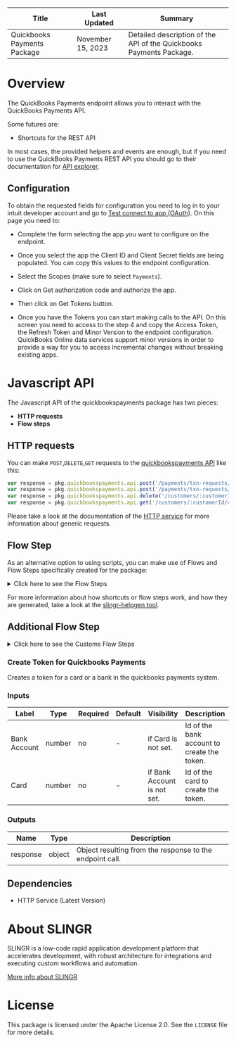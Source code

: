 <table class="table" style="margin-top: 10px">
    <thead>
    <tr>
        <th>Title</th>
        <th>Last Updated</th>
        <th>Summary</th>
    </tr>
    </thead>
    <tbody>
    <tr>
        <td>Quickbooks Payments Package</td>
        <td>November 15, 2023</td>
        <td>Detailed description of the API of the Quickbooks Payments Package.</td>
    </tr>
    </tbody>
</table>

# Overview

The QuickBooks Payments endpoint allows you to interact with the QuickBooks Payments API.

Some futures are:

- Shortcuts for the REST API

In most cases, the provided helpers and events are enough, but if you need to
use the QuickBooks Payments REST API you should go to their documentation for
 [API explorer](https://developer.intuit.com/app/developer/qbpayments/docs/api/resources/all-entities/bankaccounts).

## Configuration

To obtain the requested fields for configuration you need to log in to your intuit developer account and go to
 [Test connect to app (OAuth)](https://developer.intuit.com/v2/ui#/playground). On this page you need to:

 - Complete the form selecting the app you want to configure on the endpoint.

 - Once you select the app the Client ID and Client Secret fields are being populated. You can copy this values to the endpoint configuration.

 - Select the Scopes (make sure to select `Payments`).

 - Click on Get authorization code and authorize the app.

 - Then click on Get Tokens button.

 - Once you have the Tokens you can start making calls to the API. On this screen you need to access to the step 4 and copy
 the Access Token, the Refresh Token and Minor Version to the endpoint configuration. QuickBooks Online data services support 
 minor versions in order to provide a way for you to access incremental changes without breaking existing apps.

# Javascript API

The Javascript API of the quickbookspayments package has two pieces:

- **HTTP requests**
- **Flow steps**

## HTTP requests
You can make `POST`,`DELETE`,`GET` requests to the [quickbookspayments API](https://developer.intuit.com/app/developer/qbpayments/docs/api/resources/all-entities/bankaccounts) like this:
```javascript
var response = pkg.quickbookspayments.api.post('/payments/txn-requests/:chargeRequestId/void', body)
var response = pkg.quickbookspayments.api.post('/payments/txn-requests/:chargeRequestId/void')
var response = pkg.quickbookspayments.api.delete('/customers/:customerId/cards/:cardId')
var response = pkg.quickbookspayments.api.get('/customers/:customerId/cards')
```

Please take a look at the documentation of the [HTTP service](https://github.com/slingr-stack/http-service)
for more information about generic requests.

## Flow Step

As an alternative option to using scripts, you can make use of Flows and Flow Steps specifically created for the package:
<details>
    <summary>Click here to see the Flow Steps</summary>

<br>

### Generic Flow Step

Generic flow step for full use of the entire package and its services.

<h3>Inputs</h3>

<table>
    <thead>
    <tr>
        <th>Label</th>
        <th>Type</th>
        <th>Required</th>
        <th>Default</th>
        <th>Visibility</th>
        <th>Description</th>
    </tr>
    </thead>
    <tbody>
    <tr>
        <td>URL (Method)</td>
        <td>choice</td>
        <td>yes</td>
        <td> - </td>
        <td>Always</td>
        <td>
            This is the http method to be used against the endpoint. <br>
            Possible values are: <br>
            <i><strong>POST,DELETE,GET</strong></i>
        </td>
    </tr>
    <tr>
        <td>URL (Path)</td>
        <td>choice</td>
        <td>yes</td>
        <td> - </td>
        <td>Always</td>
        <td>
            The url to which this endpoint will send the request. This is the exact service to which the http request will be made. <br>
            Possible values are: <br>
            <i><strong>/customers/{customerId}/bank-accounts<br>/customers/{customerId}/bank-accounts/createFromToken<br>/customers/{customerId}/cards<br>/customers/{customerId}/cards/createFromToken<br>/payments/charges<br>/payments/charges/{chargeId}/refunds<br>/payments/charges/{chargeId}/capture<br>/payments/txn-requests/{chargeRequestId}/void<br>/payments/echecks<br>/payments/echecks/{echeckId}/refunds<br>/payments/tokens<br>/payments/tokens/ie<br>/customers/{customerId}/bank-accounts/{accountId}<br>/customers/{customerId}/cards/{cardId}<br>/customers/{customerId}/bank-accounts<br>/customers/{customerId}/bank-accounts/{accountId}<br>/customers/{customerId}/cards<br>/customers/{customerId}/cards/{cardId}<br>/payments/charges/{chargeId}/refunds/{refundId}<br>/payments/charges/{chargeId}<br>/payments/echecks/{echeckId}/refunds/{refundId}<br>/payments/echecks/{echeckId}<br></strong></i>
        </td>
    </tr>
    <tr>
        <td>Headers</td>
        <td>keyValue</td>
        <td>no</td>
        <td> - </td>
        <td>Always</td>
        <td>
            Used when you want to have a custom http header for the request.
        </td>
    </tr>
    <tr>
        <td>Query Params</td>
        <td>keyValue</td>
        <td>no</td>
        <td> - </td>
        <td>Always</td>
        <td>
            Used when you want to have a custom query params for the http call.
        </td>
    </tr>
    <tr>
        <td>Body</td>
        <td>json</td>
        <td>no</td>
        <td> - </td>
        <td>Always</td>
        <td>
            A payload of data can be sent to the server in the body of the request.
        </td>
    </tr>
    <tr>
        <td>Override Settings</td>
        <td>boolean</td>
        <td>no</td>
        <td> false </td>
        <td>Always</td>
        <td></td>
    </tr>
    <tr>
        <td>Follow Redirect</td>
        <td>boolean</td>
        <td>no</td>
        <td> false </td>
        <td> overrideSettings </td>
        <td>Indicates that the resource has to be downloaded into a file instead of returning it in the response.</td>
    </tr>
    <tr>
        <td>Download</td>
        <td>boolean</td>
        <td>no</td>
        <td> false </td>
        <td> overrideSettings </td>
        <td>If true the method won't return until the file has been downloaded, and it will return all the information of the file.</td>
    </tr>
    <tr>
        <td>File name</td>
        <td>text</td>
        <td>no</td>
        <td></td>
        <td> overrideSettings </td>
        <td>If provided, the file will be stored with this name. If empty the file name will be calculated from the URL.</td>
    </tr>
    <tr>
        <td>Full response</td>
        <td> boolean </td>
        <td>no</td>
        <td> false </td>
        <td> overrideSettings </td>
        <td>Include extended information about response</td>
    </tr>
    <tr>
        <td>Connection Timeout</td>
        <td> number </td>
        <td>no</td>
        <td> 5000 </td>
        <td> overrideSettings </td>
        <td>Connect a timeout interval, in milliseconds (0 = infinity).</td>
    </tr>
    <tr>
        <td>Read Timeout</td>
        <td> number </td>
        <td>no</td>
        <td> 60000 </td>
        <td> overrideSettings </td>
        <td>Read a timeout interval, in milliseconds (0 = infinity).</td>
    </tr>
    </tbody>
</table>

<h3>Outputs</h3>

<table>
    <thead>
    <tr>
        <th>Name</th>
        <th>Type</th>
        <th>Description</th>
    </tr>
    </thead>
    <tbody>
    <tr>
        <td>response</td>
        <td>object</td>
        <td>
            Object resulting from the response to the endpoint call.
        </td>
    </tr>
    </tbody>
</table>


</details>

For more information about how shortcuts or flow steps work, and how they are generated, take a look at the [slingr-helpgen tool](https://github.com/slingr-stack/slingr-helpgen).

## Additional Flow Step


<details>
    <summary>Click here to see the Customs Flow Steps</summary>

<br>



### Create Bank Account

Creates a bank account for a customer in the quickbooks payments system.

<h3>Inputs</h3>

<table>
    <thead>
    <tr>
        <th>Label</th>
        <th>Type</th>
        <th>Required</th>
        <th>Default</th>
        <th>Visibility</th>
        <th>Description</th>
    </tr>
    </thead>
    <tbody>
    <tr>
        <td>Costumer Id</td>
        <td>text</td>
        <td>yes</td>
        <td> - </td>
        <td>Always</td>
        <td>
            Id of the costumer to associate the bank account created.
        </td>
    </tr>
    <tr>
        <td>Account Type</td>
        <td>choice</td>
        <td>yes</td>
        <td> - </td>
        <td>Always</td>
        <td>
            Possible values are: <br>
            <i><strong>Personal Checking<br> Personal Savings <br> Business Checking <br> Business Savings</strong></i>
        </td>
    </tr>
    <tr>
        <td>Name</td>
        <td>text</td>
        <td>no</td>
        <td> - </td>
        <td>Always</td>
        <td>
            Name to identify the bank account.
        </td>
    </tr>
    <tr>
        <td>Account Number</td>
        <td>text</td>
        <td>no</td>
        <td> - </td>
        <td>Always</td>
        <td>
            The account number for the bank account.
        </td>
    </tr>
    <tr>
        <td>Routing Number</td>
        <td>text</td>
        <td>no</td>
        <td> - </td>
        <td>Always</td>
        <td>
            The routing number for the bank account.
        </td>
    </tr>
    <tr>
        <td>Phone</td>
        <td>text</td>
        <td>no</td>
        <td> false </td>
        <td>Always</td>
        <td>
            The phone number to associate to the bank account.
        </td>
    </tr>
    </tbody>
</table>

<h3>Outputs</h3>

<table>
    <thead>
    <tr>
        <th>Name</th>
        <th>Type</th>
        <th>Description</th>
    </tr>
    </thead>
    <tbody>
    <tr>
        <td>response</td>
        <td>object</td>
        <td>
            Object resulting from the response to the endpoint call.
        </td>
    </tr>
    </tbody>
</table>


### Create Card

Creates a card for a customer in the quickbooks payments system.

<h3>Inputs</h3>

<table>
    <thead>
    <tr>
        <th>Label</th>
        <th>Type</th>
        <th>Required</th>
        <th>Default</th>
        <th>Visibility</th>
        <th>Description</th>
    </tr>
    </thead>
    <tbody>
    <tr>
        <td>Costumer Id</td>
        <td>text</td>
        <td>yes</td>
        <td> - </td>
        <td>Always</td>
        <td>
            Id of the costumer to associate the bank account created.
        </td>
    </tr>
    <tr>
        <td>Number of the card</td>
        <td>text</td>
        <td>yes</td>
        <td> - </td>
        <td>Always</td>
        <td>
            Number of the card to create. Without spaces or dashes.
        </td>
    </tr>
    <tr>
        <td>Expiration Mouth</td>
        <td>choice</td>
        <td>no</td>
        <td> - </td>
        <td>Always</td>
        <td>
            Number of the mouth of the expiration date of the card.
        </td>
    </tr>
    <tr>
        <td>Expiration Year</td>
        <td> number </td>
        <td>no</td>
        <td> - </td>
        <td>Always</td>
        <td>
            Year of the expiration date of the card. 2 digits.
        </td>
    </tr>
    <tr>
        <td>CVC</td>
        <td> number </td>
        <td>no</td>
        <td> - </td>
        <td>Always</td>
        <td>
            Number of the CVC of the card.
        </td>
    </tr>
    </tbody>
</table>

<h3>Outputs</h3>

<table>
    <thead>
    <tr>
        <th>Name</th>
        <th>Type</th>
        <th>Description</th>
    </tr>
    </thead>
    <tbody>
    <tr>
        <td>response</td>
        <td>object</td>
        <td>
            Object resulting from the response to the endpoint call.
        </td>
    </tr>
    </tbody>
</table>

</details>


### Create Token for Quickbooks Payments

Creates a token for a card or a bank in the quickbooks payments system.

<h3>Inputs</h3>

<table>
    <thead>
    <tr>
        <th>Label</th>
        <th>Type</th>
        <th>Required</th>
        <th>Default</th>
        <th>Visibility</th>
        <th>Description</th>
    </tr>
    </thead>
    <tbody>
    <tr>
        <td>Bank Account</td>
        <td> number </td>
        <td>no</td>
        <td> - </td>
        <td> if Card is not set. </td>
        <td>
              Id of the bank account to create the token.
        </td>
    </tr>
    <tr>
        <td>Card</td>
        <td> number </td>
        <td>no</td>
        <td> - </td>
        <td> if Bank Account is not set. </td>
        <td>
             Id of the card to create the token.
        </td>
    </tr>
    </tbody>
</table>

<h3>Outputs</h3>

<table>
    <thead>
    <tr>
        <th>Name</th>
        <th>Type</th>
        <th>Description</th>
    </tr>
    </thead>
    <tbody>
    <tr>
        <td>response</td>
        <td>object</td>
        <td>
            Object resulting from the response to the endpoint call.
        </td>
    </tr>
    </tbody>
</table>

## Dependencies
* HTTP Service (Latest Version)

# About SLINGR

SLINGR is a low-code rapid application development platform that accelerates development, with robust architecture for integrations and executing custom workflows and automation.

[More info about SLINGR](https://slingr.io)

# License

This package is licensed under the Apache License 2.0. See the `LICENSE` file for more details.
